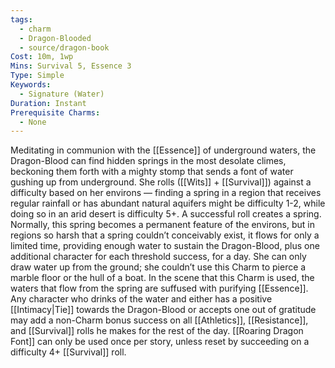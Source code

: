 ```yaml
---
tags:
  - charm
  - Dragon-Blooded
  - source/dragon-book
Cost: 10m, 1wp
Mins: Survival 5, Essence 3
Type: Simple
Keywords:
  - Signature (Water)
Duration: Instant
Prerequisite Charms:
  - None
---
```

Meditating in communion with the [[Essence]] of underground waters, the Dragon-Blood can find hidden springs in the most desolate climes, beckoning them forth with a mighty stomp that sends a font of water gushing up from underground. She rolls ([[Wits]] + [[Survival]]) against a difficulty based on her environs — finding a spring in a region that receives regular rainfall or has abundant natural aquifers might be difficulty 1-2, while doing so in an arid desert is difficulty 5+. A successful roll creates a spring. Normally, this spring becomes a permanent feature of the environs, but in regions so harsh that a spring couldn’t conceivably exist, it flows for only a limited time, providing enough water to sustain the Dragon-Blood, plus one additional character for each threshold success, for a day. She can only draw water up from the ground; she couldn’t use this Charm to pierce a marble floor or the hull of a boat. In the scene that this Charm is used, the waters that flow from the spring are suffused with purifying [[Essence]]. Any character who drinks of the water and either has a positive [[Intimacy|Tie]] towards the Dragon-Blood or accepts one out of gratitude may add a non-Charm bonus success on all [[Athletics]], [[Resistance]], and [[Survival]] rolls he makes for the rest of the day. [[Roaring Dragon Font]] can only be used once per story, unless reset by succeeding on a difficulty 4+ [[Survival]] roll.